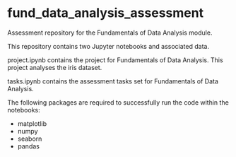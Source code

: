 # fund_data_analysis_assessment
Assessment repository for the Fundamentals of Data Analysis module.

This repository contains two Jupyter notebooks and associated data.

project.ipynb contains the project for Fundamentals of Data Analysis. This project analyses the iris dataset.

tasks.ipynb contains the assessment tasks set for Fundamentals of Data Analysis.

The following packages are required to successfully run the code within the notebooks:
- matplotlib
- numpy
- seaborn
- pandas